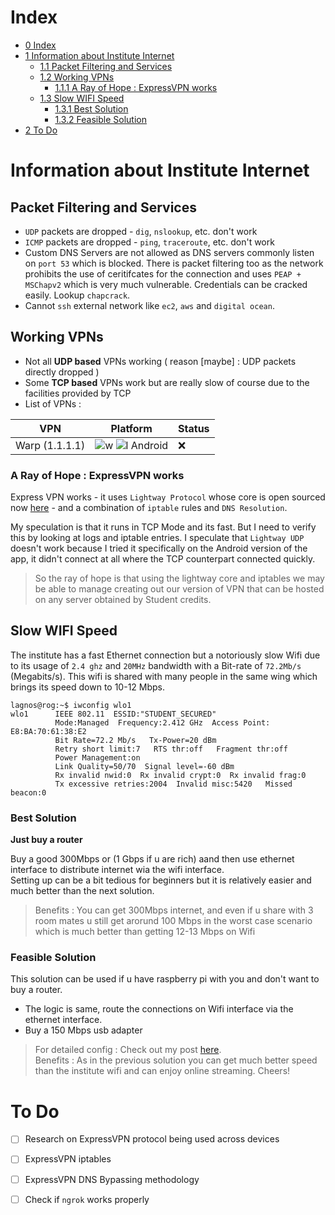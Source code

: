 <head>

</head>


# Index

* [0 Index](#index)
* [1 Information about Institute Internet](#information-about-institute-internet)
  * [1.1 Packet Filtering and Services](#packet-filtering-and-services)
  * [1.2 Working VPNs](#working-vpns)
    * [1.1.1 A Ray of Hope : ExpressVPN works](#a-ray-of-hope--expressvpn-works)
  * [1.3 Slow WIFI Speed](#slow-wifi-speed)
    * [1.3.1 Best Solution](#best-solution)
    * [1.3.2 Feasible Solution](#feasible-solution)
* [2 To Do](#to-do)

# Information about Institute Internet

## Packet Filtering and Services

- `UDP` packets are dropped - `dig`, `nslookup`, etc. don't work
- `ICMP` packets are dropped - `ping`, `traceroute`, etc. don't work
- Custom DNS Servers are not allowed as DNS servers commonly listen on `port 53` which is blocked. There is packet filtering too as the network prohibits the use of ceritifcates for the connection and uses `PEAP + MSChapv2` which is very much vulnerable.  Credentials can be cracked easily. Lookup `chapcrack`.
- Cannot `ssh` external network like `ec2`, `aws` and `digital ocean`.

## Working VPNs

- Not all **UDP based** VPNs working ( reason [maybe] : UDP packets directly dropped )
- Some **TCP based** VPNs work but are really slow of course due to the facilities provided by TCP
- List of VPNs :

| VPN | Platform | Status |
| --- | --- | --- |
| Warp (1.1.1.1) | ![w] ![l] Android | ❌ |


### A Ray of Hope : ExpressVPN works

Express VPN works - it uses `Lightway Protocol` whose core is open sourced now [here](https://github.com/expressvpn/lightway-core) - and a combination of `iptable` rules and `DNS Resolution`.


My speculation is that it runs in TCP Mode and its fast. But I need to verify this by looking at logs and iptable entries. I speculate that `Lightway UDP` doesn't work because I tried it specifically on the Android version of the app, it didn't connect at all where the TCP counterpart connected quickly.


> So the ray of hope is that using the lightway core and iptables we may be able to manage creating out our version of VPN that can be hosted on any server obtained by Student credits.


## Slow WIFI Speed

The institute has a fast Ethernet connection but a notoriously slow Wifi due to its usage of `2.4 ghz` and `20MHz` bandwidth with a Bit-rate of `72.2Mb/s` (Megabits/s). This wifi is shared with many people in the same wing which brings its speed down to 10-12 Mbps.



```console
lagnos@rog:~$ iwconfig wlo1
wlo1      IEEE 802.11  ESSID:"STUDENT_SECURED"
          Mode:Managed  Frequency:2.412 GHz  Access Point: E8:BA:70:61:38:E2
          Bit Rate=72.2 Mb/s   Tx-Power=20 dBm
          Retry short limit:7   RTS thr:off   Fragment thr:off
          Power Management:on
          Link Quality=50/70  Signal level=-60 dBm
          Rx invalid nwid:0  Rx invalid crypt:0  Rx invalid frag:0
          Tx excessive retries:2004  Invalid misc:5420   Missed beacon:0
```


### Best Solution

**Just buy a router**


Buy a good 300Mbps or (1 Gbps if u are rich) aand then use ethernet interface to distribute internet wia the wifi interface.<br/>
Setting up can be a bit tedious for beginners but it is relatively easier and much better than the next solution.

> Benefits : You can get 300Mbps internet, and even if u share with 3 room mates u still get arorund 100 Mbps in the worst case scenario which is much better than getting 12-13 Mbps on Wifi

### Feasible Solution

This solution can be used if u have raspberry pi with you and don't want to buy a router.<br/>
- The logic is same, route the connections on Wifi interface via the ethernet interface.<br/>
- Buy a 150 Mbps usb adapter

> For detailed config : Check out my post [here](./rpi-express.md).<br/>
Benefits : As in the previous solution you can get much better speed than the institute wifi and can enjoy online streaming. Cheers!

# To Do

- [ ] Research on ExpressVPN protocol being used across devices
- [ ] ExpressVPN iptables
- [ ] ExpressVPN DNS Bypassing methodology
- [ ] Check if `ngrok` works properly




<!-- Icons Load -->
[w]:https://github.com/ryanoasis/nerd-fonts/wiki/screenshots/v1.0.x/windows-pass-sm.png 
[l]:https://github.com/ryanoasis/nerd-fonts/wiki/screenshots/v1.0.x/linux-pass-sm.png
[m]:https://github.com/ryanoasis/nerd-fonts/wiki/screenshots/v1.0.x/mac-pass-sm.png
